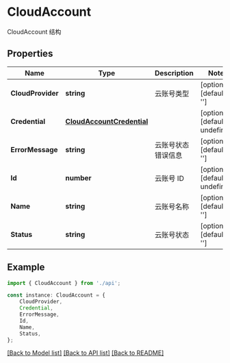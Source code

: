 # CloudAccount

CloudAccount 结构

## Properties

Name | Type | Description | Notes
------------ | ------------- | ------------- | -------------
**CloudProvider** | **string** | 云账号类型 | [optional] [default to '']
**Credential** | [**CloudAccountCredential**](CloudAccountCredential.md) |  | [optional] [default to undefined]
**ErrorMessage** | **string** | 云账号状态错误信息 | [optional] [default to '']
**Id** | **number** | 云账号 ID | [optional] [default to undefined]
**Name** | **string** | 云账号名称 | [optional] [default to '']
**Status** | **string** | 云账号状态 | [optional] [default to '']

## Example

```typescript
import { CloudAccount } from './api';

const instance: CloudAccount = {
    CloudProvider,
    Credential,
    ErrorMessage,
    Id,
    Name,
    Status,
};
```

[[Back to Model list]](../README.md#documentation-for-models) [[Back to API list]](../README.md#documentation-for-api-endpoints) [[Back to README]](../README.md)
